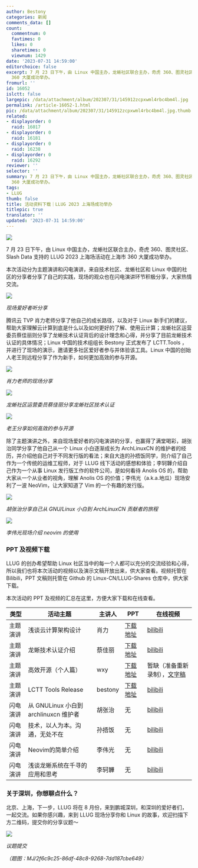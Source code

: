 ```yaml
---
author: Bestony
categories: 新闻
comments_data: []
count:
  commentnum: 0
  favtimes: 0
  likes: 0
  sharetimes: 0
  viewnum: 1429
date: '2023-07-31 14:59:00'
editorchoice: false
excerpt: 7 月 23 日下午，由 Linux 中国主办，龙蜥社区联合主办，奇虎 360、图灵社区、Slash Data 支持的 LLUG 2023 上海场活动在上海市
  360 大厦成功举办。
fromurl: ''
id: 16052
islctt: false
largepic: /data/attachment/album/202307/31/145912zcpxwml4rbc4bm4l.jpg
permalink: /article-16052-1.html
pic: /data/attachment/album/202307/31/145912zcpxwml4rbc4bm4l.jpg.thumb.jpg
related:
- displayorder: 0
  raid: 16017
- displayorder: 0
  raid: 16181
- displayorder: 0
  raid: 16238
- displayorder: 0
  raid: 16292
reviewer: ''
selector: ''
summary: 7 月 23 日下午，由 Linux 中国主办，龙蜥社区联合主办，奇虎 360、图灵社区、Slash Data 支持的 LLUG 2023 上海场活动在上海市
  360 大厦成功举办。
tags:
- LLUG
thumb: false
title: 活动资料下载｜LLUG 2023 上海场成功举办
titlepic: true
translator: ''
updated: '2023-07-31 14:59:00'
---
```


![](/data/attachment/album/202307/31/145912zcpxwml4rbc4bm4l.jpg)


7 月 23 日下午，由 Linux 中国主办，龙蜥社区联合主办，奇虎 360、图灵社区、Slash Data 支持的 LLUG 2023 上海场活动在上海市 360 大厦成功举办。


本次活动分为主题演讲和闪电演讲，来自技术社区、龙蜥社区和 Linux 中国的社区的分享者分享了自己的实践，现场的观众也在闪电演讲环节积极分享，大家热情交流。


![](/data/attachment/album/202307/31/143156xukvvk24r0nknvi9.jpg)


*现场爱好者听分享*


腾讯云 TVP 肖力老师分享了他自己的成长路径，以及对于 Linux 新手们的建议，帮助大家理解云计算到底是什么以及如何更好的了解、使用云计算；龙蜥社区运营委员蔡佳丽则分享了龙蜥技术认证背后的设计理念和心得，并分享了目前龙蜥技术认证的具体情况；Linux 中国的技术组组长 Bestony 正式发布了 LCTT.Tools ，并进行了现场的演示，邀请更多社区爱好者参与并体验该工具。Linux 中国的创始人老王则远程分享了作为新手，如何更加高效的参与开源。


![](/data/attachment/album/202307/31/143224qnrwb1kfgk6gkbds.jpg)


*肖力老师的现场分享*


![](/data/attachment/album/202307/31/143245v42x4gp2cl2k226k.jpg)


*龙蜥社区运营委员蔡佳丽分享龙蜥社区技术认证*


![](/data/attachment/album/202307/31/143304hvgg4f25fff8gmw1.jpg)


*老王分享如何高效的参与开源*


除了主题演讲之外，来自现场爱好者的闪电演讲的分享，也赢得了满堂喝彩，胡张治同学分享了他自己从一个 Linux 小白逐渐成长为 ArchLinuxCN 的维护者的经历，并介绍他自己对于不同发行版的看法；来自大连的孙捂饭同学，则介绍了自己作为一个传统的运维工程师，对于 LLUG 线下活动的感想和体验；李轲韡介绍自己作为一个从事 Linux 发行版工作的软件公司，是如何看待 Anolis OS 的，帮助大家从一个从业者的视角，理解 Anolis OS 的价值；李伟光（a.k.a.地瓜）现场安利了一波 NeoVim，让大家知道了 Vim 的一个有趣的发行版。


![](/data/attachment/album/202307/31/143352a1xz1nmwywpwn0ma.jpg)


*胡张治分享自己从 GNU/Linux 小白到 ArchLinuxCN 贡献者的旅程*


![](/data/attachment/album/202307/31/143411w0xj33s5fosxo4sf.jpg)


*李伟光现场介绍 neovim 的使用*


### PPT 及视频下载


LLUG 的创办希望帮助 Linux 社区当中的每一个人都可以充分的交流经验和心得，所以我们也将本次活动的视频以及演示文稿开放出来，供大家查看。视频托管在 Bilibili，PPT 文稿则托管在 Github 的 Linux-CN/LLUG-Shares 仓库中，供大家下载。


本次活动的 PPT 及视频的汇总在这里，方便大家下载和在线查看。




| 类型 | 活动主题 | 主讲人 | PPT | 在线视频 |
| --- | --- | --- | --- | --- |
| 主题演讲 | 浅谈云计算架构设计 | 肖力 | [下载地址](https://github.com/Linux-CN/LLUG-Shares/blob/main/Shanghai/2023.07-Qihoo/7.23%20%E8%82%96%E5%8A%9B%20%E6%B5%85%E8%B0%88%E4%BA%91%E8%AE%A1%E7%AE%97%E6%9E%B6%E6%9E%84%E8%AE%BE%E8%AE%A1%20v6%EF%BC%88%E8%84%B1%E6%95%8F%E7%89%88%EF%BC%89%20.pdf) | [bilibili](https://www.bilibili.com/video/BV1RM4y1p7qe/) |
| 主题演讲 | 龙蜥技术认证介绍 | 蔡佳丽 | [下载地址](https://github.com/Linux-CN/LLUG-Shares/blob/main/Shanghai/2023.07-Qihoo/7.23%20%E8%94%A1%E4%BD%B3%E4%B8%BD%20%E9%BE%99%E8%9C%A5%E6%8A%80%E6%9C%AF%E8%AE%A4%E8%AF%81%E4%BB%8B%E7%BB%8D.pdf) | [bilibili](https://www.bilibili.com/video/BV1zX4y1E78U/) |
| 主题演讲 | 高效开源（个人篇） | wxy | [下载地址](https://github.com/Linux-CN/LLUG-Shares/blob/main/Shanghai/2023.07-Qihoo/7.23%20wxy%20%E9%AB%98%E6%95%88%E5%BC%80%E6%BA%90%EF%BC%88%E4%B8%AA%E4%BA%BA%E7%AF%87%EF%BC%89.pdf) | 暂缺（准备重新录制），[文字稿](/article-16026-1.html) |
| 主题演讲 | LCTT Tools Release | bestony | [下载地址](https://github.com/Linux-CN/LLUG-Shares/blob/main/Shanghai/2023.07-Qihoo/7.23%20%E7%99%BD%E5%AE%A6%E6%88%90%20LCTT.%20Tools%20Release.pdf) | [bilibili](https://www.bilibili.com/video/BV17c411F7jD/) |
| 闪电演讲 | 从 GNULinux 小白到 archlinuxcn 维护者 | 胡张治 | 无 | [bilibili](https://www.bilibili.com/video/BV1cm4y1j7eW/) |
| 闪电演讲 | 技术，以人为本。沟通，无处不在 | 孙捂饭 | 无 | [bilibili](https://www.bilibili.com/video/BV15k4y1V7Dd/) |
| 闪电演讲 | Neovim的简单介绍 | 李伟光 | 无 | [bilibili](https://www.bilibili.com/video/BV1xV4y1q71u/) |
| 闪电演讲 | 浅谈龙蜥系统在千寻的应用和思考 | 李轲韡 | 无 | [bilibili](https://www.bilibili.com/video/BV1pu4y127x2/) |


### 关于深圳，你想聊点什么？


北京、上海，下一步，LLUG 将在 8 月份，来到鹏城深圳，和深圳的爱好者们，一起交流。如果你感兴趣，来到 LLUG 现场分享你和 Linux 的故事，欢迎扫描下方二维码，提交你的分享议题～


![](/data/attachment/album/202307/31/144328e9g51gu5hfifisu1.png)


*议题提交*


*（题图：MJ/2f6c9c25-86df-48c8-9268-7dd187cbe649）*